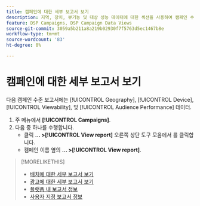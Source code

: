 ```yaml
---
title: 캠페인에 대한 세부 보고서 보기
description: 지역, 장치, 뷰기능 및 대상 성능 데이터에 대한 섹션을 사용하여 캠페인 수준 보고서를 여는 방법을 알아봅니다.
feature: DSP Campaigns, DSP Campaign Data Views
source-git-commit: 3059a5b211a8a219b02930f7f5763d5ec1467b8e
workflow-type: tm+mt
source-wordcount: '83'
ht-degree: 0%

---
```


# 캠페인에 대한 세부 보고서 보기

다음 <!--legacy --> 캠페인 수준 보고서에는 [!UICONTROL Geography], [!UICONTROL Device], [!UICONTROL Viewability], 및 [!UICONTROL Audience Performance] 데이터.

1. 주 메뉴에서 **[!UICONTROL Campaigns]**.
1. 다음 중 하나를 수행합니다.
   * 클릭 **... >[!UICONTROL View report]** 오른쪽 상단 도구 모음에서 를 클릭합니다.
   * 캠페인 이름 옆의  **... >[!UICONTROL View report]**.

>[!MORELIKETHIS]
>
>* [배치에 대한 세부 보고서 보기](/help/dsp/campaign-management/placements/placement-view-report.md)
>* [광고에 대한 세부 보고서 보기](/help/dsp/campaign-management/ads/ad-view-report.md)
>* [플랫폼 내 보고서 정보](/help/dsp/campaign-management/reports/campaign-reports-about.md)
>* [사용자 지정 보고서 정보](/help/dsp/reports/report-about.md)

